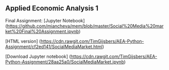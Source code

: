 ## Applied Economic Analysis 1

Final Assignment: [Jupyter Notebook]
(https://github.com/miancheva/mem/blob/master/Social%20Media%20market%20Final%20Assignment.ipynb)

[HTML version]
(https://cdn.rawgit.com/TimGijsbers/AEA-Python-Assignment/cf2ed141/SocialMediaMarket.html)

[Download Jupyter notebook]
(https://cdn.rawgit.com/TimGijsbers/AEA-Python-Assignment/28aa25a0/SocialMediaMarket.ipynb)
